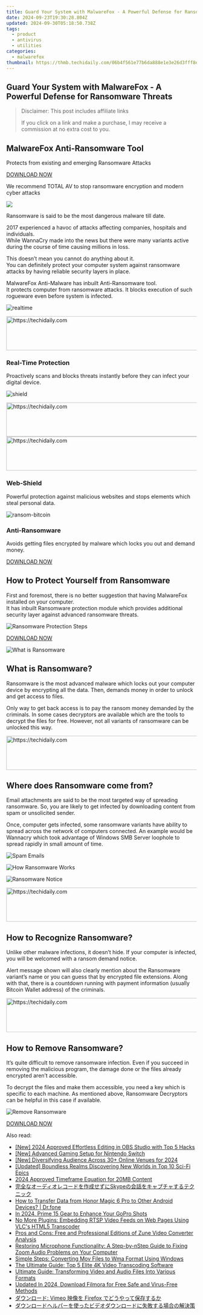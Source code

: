 ```yaml
---
title: Guard Your System with MalwareFox - A Powerful Defense for Ransomware Threats
date: 2024-09-23T19:30:28.804Z
updated: 2024-09-30T05:18:50.738Z
tags:
  - product
  - antivirus
  - utilities
categories:
  - malwarefox
thumbnail: https://thmb.techidaily.com/06b4f561e77b6da888e1e3e26d3fff8eafe69267efcd4ca3c81ccca7b6840330.jpg
---
```


## Guard Your System with MalwareFox - A Powerful Defense for Ransomware Threats

>  Disclaimer: This post includes affiliate links
>
>  If you click on a link and make a purchase, I may receive a commission at no extra cost to you.
>

## **MalwareFox Anti-Ransomware Tool**

Protects from existing and emerging Ransomware Attacks

[DOWNLOAD NOW](https://tools.techidaily.com/malwarefox/products/) 

We recommend TOTAL AV to stop ransomware encryption and modern cyber attacks

![](https://www.malwarefox.com/wp-content/uploads/2022/07/totalav-window.webp)

Ransomware is said to be the most dangerous malware till date.

2017 experienced a havoc of attacks affecting companies, hospitals and individuals.  
While WannaCry made into the news but there ​were many variants active during the course of time causing millions in loss.

This doesn’t mean you cannot do anything about it.  
You can definitely protect your computer system against ransomware attacks by having reliable security layers in place.

MalwareFox Anti-Malware has inbuilt Anti-Ransomware tool.  
It protects computer from ransomware attacks. It blocks execution of such rogueware even before system is infected.

![](https://www.malwarefox.com/wp-content/uploads/2022/08/realtime.png "realtime")

<!-- affiliate ads begin -->
<a href="https://appsumo.8odi.net/c/5597632/2151883/7443" target="_top" id="2151883">
  <img src="//a.impactradius-go.com/display-ad/7443-2151883" border="0" alt="https://techidaily.com" width="728" height="90"/>
</a>
<img height="0" width="0" src="https://appsumo.8odi.net/i/5597632/2151883/7443" style="position:absolute;visibility:hidden;" border="0" />
<!-- affiliate ads end -->

### Real-Time Protection

Proactively scans and blocks threats instantly before they can infect your digital device. 

![](https://www.malwarefox.com/wp-content/uploads/2022/08/shield.png "shield")

<!-- affiliate ads begin -->
<a href="https://appsumo.8odi.net/c/5597632/2123736/7443" target="_top" id="2123736">
  <img src="//a.impactradius-go.com/display-ad/7443-2123736" border="0" alt="https://techidaily.com" width="728" height="90"/>
</a>
<img height="0" width="0" src="https://appsumo.8odi.net/i/5597632/2123736/7443" style="position:absolute;visibility:hidden;" border="0" />
<!-- affiliate ads end -->

<!-- affiliate ads begin -->
<a href="https://appsumo.8odi.net/c/5597632/2049370/7443" target="_top" id="2049370">
  <img src="//a.impactradius-go.com/display-ad/7443-2049370" border="0" alt="https://techidaily.com" width="728" height="90"/>
</a>
<img height="0" width="0" src="https://appsumo.8odi.net/i/5597632/2049370/7443" style="position:absolute;visibility:hidden;" border="0" />
<!-- affiliate ads end -->

### Web-Shield

Powerful protection against malicious websites and stops elements which steal personal data.

![](https://www.malwarefox.com/wp-content/uploads/2022/08/ransom-bitcoin.png "ransom-bitcoin")

### Anti-Ransomware

Avoids getting files encrypted by malware which locks you out and demand money. 

[DOWNLOAD NOW](https://tools.techidaily.com/malwarefox/products/) 

## How to Protect Yourself from Ransomware

First and foremost, there is no better suggestion that having MalwareFox installed on your computer.  
It has inbuilt Ransomware protection module which provides additional security layer against advanced ransomware threats.

![Ransomware Protection Steps](https://www.malwarefox.com/wp-content/uploads/2018/06/Ransomware-Protection-Infographics.png)

[DOWNLOAD NOW](https://tools.techidaily.com/malwarefox/products/) 

![What is Ransomware](https://www.malwarefox.com/wp-content/uploads/2018/06/what-is-ransomware.png)

## What is​ ​Ransomware?

Ransomware is the most advanced malware which locks out your computer device by encrypting all the data. Then, demands money in order to unlock and get access to files.

Only way to get back access is to pay the ransom money demanded by the criminals. In some cases decryptors are available which are the tools to decrypt the files for free. However, not all variants of ransomware can be unlocked this way.

<!-- affiliate ads begin -->
<a href="https://appsumo.8odi.net/c/5597632/2087409/7443" target="_top" id="2087409">
  <img src="//a.impactradius-go.com/display-ad/7443-2087409" border="0" alt="https://techidaily.com" width="728" height="90"/>
</a>
<img height="0" width="0" src="https://appsumo.8odi.net/i/5597632/2087409/7443" style="position:absolute;visibility:hidden;" border="0" />
<!-- affiliate ads end -->

## Where does Ransomware come from?

Email attachments are said to be the most targeted way of spreading ransomware. So, you are likely to get infected by downloading content from spam or unsolicited sender.

​Once, computer gets infected, some ransomware variants have ability to spread across the network of computers connected. ​An example would be Wannacry which took advantage of Windows SMB Server loophole to spread rapidly in small amount of time.

![Spam Emails](https://www.malwarefox.com/wp-content/uploads/2018/06/spam-attachment.png)

![How Ransomware Works](https://www.malwarefox.com/wp-content/uploads/2018/06/How-Ransomware-Attack-Works-Infographics.png)

![Ransomware Notice](https://www.malwarefox.com/wp-content/uploads/2018/06/ransomware-notice.png)

<!-- affiliate ads begin -->
<a href="https://unicoeye.pxf.io/c/5597632/2134240/18498" target="_top" id="2134240">
  <img src="//a.impactradius-go.com/display-ad/18498-2134240" border="0" alt="https://techidaily.com" width="540" height="90"/>
</a>
<img height="0" width="0" src="https://unicoeye.pxf.io/i/5597632/2134240/18498" style="position:absolute;visibility:hidden;" border="0" />
<!-- affiliate ads end -->

## How to Recognize ​​Ransomware?

Unlike other malware infections, it doesn​’t hide. If your ​computer is infected, you will be welcomed with a ransom demand notice.

​Alert message shown will also clearly mention about the Ransomware variant’s name or you can guess that by encrypted file extensions. Along with that, there is a countdown running with payment information (usually Bitcoin Wallet address) of the criminals.

<!-- affiliate ads begin -->
<a href="https://appsumo.8odi.net/c/5597632/2151890/7443" target="_top" id="2151890">
  <img src="//a.impactradius-go.com/display-ad/7443-2151890" border="0" alt="https://techidaily.com" width="728" height="90"/>
</a>
<img height="0" width="0" src="https://appsumo.8odi.net/i/5597632/2151890/7443" style="position:absolute;visibility:hidden;" border="0" />
<!-- affiliate ads end -->

## How to Remove ​Ransomware?

​It’s quite difficult to remove ransomware infection​. ​Even if you succeed in removing the malicious program, the damage done or the files already encrypted aren’t accessible. 

To decrypt the files and make them accessible, you need a key which is specific to each machine. As mentioned above, Ransomware Decryptors can be helpful in this case if available.

![Remove Ransomware](https://malwarefox.com/wp-content/uploads/2017/06/remove-adware.png)

[DOWNLOAD NOW](https://tools.techidaily.com/malwarefox/products/)

<ins class="adsbygoogle"
     style="display:block"
     data-ad-format="autorelaxed"
     data-ad-client="ca-pub-7571918770474297"
     data-ad-slot="1223367746"></ins>

<ins class="adsbygoogle"
     style="display:block"
     data-ad-client="ca-pub-7571918770474297"
     data-ad-slot="8358498916"
     data-ad-format="auto"
     data-full-width-responsive="true"></ins>

<span class="atpl-alsoreadstyle">Also read:</span>
<div><ul>
<li><a href="https://on-screen-recording.techidaily.com/new-2024-approved-effortless-editing-in-obs-studio-with-top-5-hacks/"><u>[New] 2024 Approved Effortless Editing in OBS Studio with Top 5 Hacks</u></a></li>
<li><a href="https://screen-mirroring-recording.techidaily.com/new-advanced-gaming-setup-for-nintendo-switch/"><u>[New] Advanced Gaming Setup for Nintendo Switch</u></a></li>
<li><a href="https://youtube-zero.techidaily.com/iversifying-audience-across-30plus-online-venues-for-2024/"><u>[New] Diversifying Audience Across 30+ Online Venues for 2024</u></a></li>
<li><a href="https://fox-glue.techidaily.com/updated-boundless-realms-discovering-new-worlds-in-top-10-sci-fi-epics/"><u>[Updated] Boundless Realms Discovering New Worlds in Top 10 Sci-Fi Epics</u></a></li>
<li><a href="https://article-posts.techidaily.com/2024-approved-timeframe-equation-for-20mb-content/"><u>2024 Approved Timeframe Equation for 20MB Content</u></a></li>
<li><a href="https://win-updates.techidaily.com/1726028522591-skype/"><u>完全なオーディオレコードを作成せずにSkypeの会話をキャプチャするテクニック</u></a></li>
<li><a href="https://android-transfer.techidaily.com/how-to-transfer-data-from-honor-magic-6-pro-to-other-android-devices-drfone-by-drfone-transfer-from-android-transfer-from-android/"><u>How to Transfer Data from Honor Magic 6 Pro to Other Android Devices? | Dr.fone</u></a></li>
<li><a href="https://fox-info.techidaily.com/in-2024-prime-15-gear-to-enhance-your-gopro-shots/"><u>In 2024, Prime 15 Gear to Enhance Your GoPro Shots</u></a></li>
<li><a href="https://win-updates.techidaily.com/no-more-plugins-embedding-rtsp-video-feeds-on-web-pages-using-vlcs-html5-transcoder/"><u>No More Plugins: Embedding RTSP Video Feeds on Web Pages Using VLC's HTML5 Transcoder</u></a></li>
<li><a href="https://win-updates.techidaily.com/pros-and-cons-free-and-professional-editions-of-zune-video-converter-analysis/"><u>Pros and Cons: Free and Professional Editions of Zune Video Converter Analysis</u></a></li>
<li><a href="https://sound-issues.techidaily.com/restoring-microphone-functionality-a-step-by-nstep-guide-to-fixing-zoom-audio-problems-on-your-computer/"><u>Restoring Microphone Functionality: A Step-by-nStep Guide to Fixing Zoom Audio Problems on Your Computer</u></a></li>
<li><a href="https://win-updates.techidaily.com/simple-steps-converting-mov-files-to-wma-format-using-windows/"><u>Simple Steps: Converting Mov Files to Wma Format Using Windows</u></a></li>
<li><a href="https://win-updates.techidaily.com/the-ultimate-guide-top-5-elite-4k-video-transcoding-software/"><u>The Ultimate Guide: Top 5 Elite 4K Video Transcoding Software</u></a></li>
<li><a href="https://win-updates.techidaily.com/ultimate-guide-transforming-video-and-audio-files-into-various-formats/"><u>Ultimate Guide: Transforming Video and Audio Files Into Various Formats</u></a></li>
<li><a href="https://smart-video-editing.techidaily.com/updated-in-2024-download-filmora-for-free-safe-and-virus-free-methods/"><u>Updated In 2024, Download Filmora for Free Safe and Virus-Free Methods</u></a></li>
<li><a href="https://win-updates.techidaily.com/1726027350128-vimeo-firefox/"><u>ダウンロード: Vimeo 映像を Firefox でどうやって保存するか</u></a></li>
<li><a href="https://win-updates.techidaily.com/44oa44km44oz44ot44o844oj44oy44or44or44o844ks5l244gj44gf44ot44oh44kq44oa44km44oz44ot44o844oj44gr5asx5pwx44gz44kl5ac05zci44gu6kej5rg6562w/"><u>ダウンロードヘルパーを使ったビデオダウンロードに失敗する場合の解決策</u></a></li>
</ul></div>

